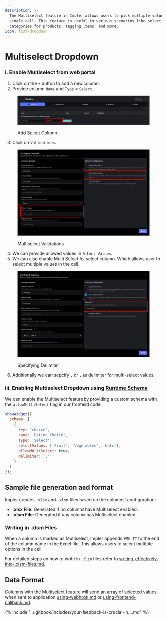 ```yaml
---
description: >-
  The Multiselect feature in Impler allows users to pick multiple values for a
  single cell. This feature is useful in various scenarios like selecting
  categories for products, tagging items, and more.
icon: list-dropdown
---
```


# Multiselect Dropdown

### i. Enable Multiselect from web portal

1. Click on the `+` button to add a new column.
2. Provide column `Name` and `Type` = `Select`.

<figure><img src="../.gitbook/assets/image (4) (1).png" alt=""><figcaption><p>Add Select Column</p></figcaption></figure>

3. Click on `Validations`.

<figure><img src="../.gitbook/assets/image (1) (1) (1).png" alt=""><figcaption><p>Multiselect Validations</p></figcaption></figure>

4. We can provide allowed values in `Select Values`.
5. We can also enable Multi Select for select column. Which allows user to select multiple values in the cell.

<figure><img src="../.gitbook/assets/image (3) (1).png" alt=""><figcaption><p>Specifying Delimiter</p></figcaption></figure>

6. Additionally we can sepcify `,` or `;` as delimiter for multi-select values.

### iii. Enabling Multiselect Dropdown using [Runtime Schema](runtime-schema.md)

We can enable the Multiselect feature by providing a custom schema with the `allowMultiSelect` flag in our frontend code.

```javascript
showWidget({
  schema: [
    {
      key: 'choice',
      name: 'Eating Choice',
      type: 'Select',
      selectValues: ['Fruit', 'Vegetables', 'Nuts'],
      allowMultiSelect: true,
      delimiter: ';'
    }
  ]
});

```

## Sample file generation and format

Impler creates `.xlsx` and `.xlsm` files based on the columns' configuration:

* **.xlsx File**: Generated if no columns have Multiselect enabled.
* **.xlsm File**: Generated if any column has Multiselect enabled.

### Writing in .xlsm Files

When a column is marked as Multiselect, Impler appends `#MULTI` to the end of the column name in the Excel file. This allows users to select multiple options in the cell.

For detailed steps on how to write in `.xlsm` files refer to [writing-effectively-into-.xlsm-files.md](../additional-resources/writing-effectively-into-.xlsm-files.md "mention").

## Data Format

Columns with the Multiselect feature will send an array of selected values when sent to application [using-webhook.md](../data-retrieval/using-webhook.md "mention") or [using-frontend-callback.md](../data-retrieval/using-frontend-callback.md "mention").

{% include "../.gitbook/includes/your-feedback-is-crucial-in....md" %}

